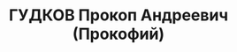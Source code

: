 ---
title: ГУДКОВ Прокоп Андреевич (Прокофий)
description: '1900, с. Барсуки Єльнінського р-ну Смоленської обл. (Російська Федерація),
  росіянин, освіта початкова, прож.: м. Луганськ, голова міськради

  Військовою колегією Верховного суду СРСР 2 грудня 1937 р. засуджений до розстрілу.
  Вирок виконано 3 грудня 1937 року.

  Реабілітований у 1957 р.'
---